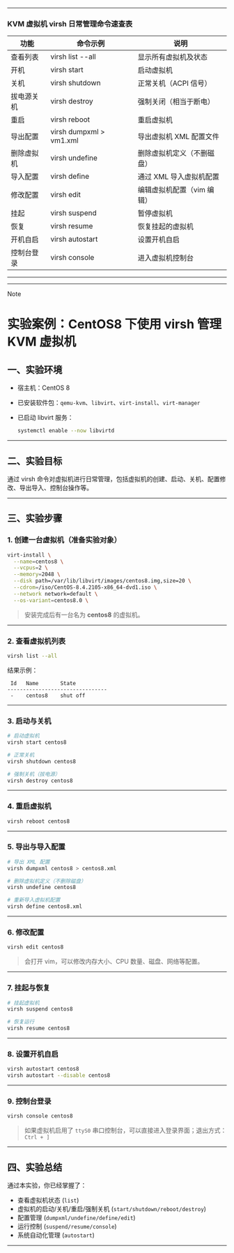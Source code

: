 <html>
<body>
<hr>
<h3>KVM 虚拟机 virsh 日常管理命令速查表</h3>

功能 | 命令示例 | 说明
-- | -- | --
查看列表 | virsh list --all | 显示所有虚拟机及状态
开机 | virsh start  | 启动虚拟机
关机 | virsh shutdown | 正常关机（ACPI 信号）
拔电源关机 | virsh destroy | 强制关闭（相当于断电）
重启 | virsh reboot | 重启虚拟机
导出配置 | virsh dumpxml > vm1.xml | 导出虚拟机 XML 配置文件
删除虚拟机 | virsh undefine | 删除虚拟机定义（不删磁盘）
导入配置 | virsh define | 通过 XML 导入虚拟机配置
修改配置 | virsh edit | 编辑虚拟机配置（vim 编辑）
挂起 | virsh suspend | 暂停虚拟机
恢复 | virsh resume | 恢复挂起的虚拟机
开机自启 | virsh autostart | 设置开机自启
控制台登录 | virsh console | 进入虚拟机控制台


<hr>
</body>
</html>


---

> [!note]
> # 实验案例：CentOS8 下使用 virsh 管理 KVM 虚拟机

## 一、实验环境

* 宿主机：CentOS 8
* 已安装软件包：`qemu-kvm`、`libvirt`、`virt-install`、`virt-manager`
* 已启动 libvirt 服务：

  ```bash
  systemctl enable --now libvirtd
  ```

---

## 二、实验目标

通过 virsh 命令对虚拟机进行日常管理，包括虚拟机的创建、启动、关机、配置修改、导出导入、控制台操作等。

---

## 三、实验步骤

### 1. 创建一台虚拟机（准备实验对象）

```bash
virt-install \
  --name=centos8 \
  --vcpus=2 \
  --memory=2048 \
  --disk path=/var/lib/libvirt/images/centos8.img,size=20 \
  --cdrom=/iso/CentOS-8.4.2105-x86_64-dvd1.iso \
  --network network=default \
  --os-variant=centos8.0 \
```

> 安装完成后有一台名为 **centos8** 的虚拟机。

---

### 2. 查看虚拟机列表

```bash
virsh list --all
```

结果示例：

```
 Id   Name       State
--------------------------------
 -    centos8    shut off
```

---

### 3. 启动与关机

```bash
# 启动虚拟机
virsh start centos8

# 正常关机
virsh shutdown centos8

# 强制关机（拔电源）
virsh destroy centos8
```

---

### 4. 重启虚拟机

```bash
virsh reboot centos8
```

---

### 5. 导出与导入配置

```bash
# 导出 XML 配置
virsh dumpxml centos8 > centos8.xml

# 删除虚拟机定义（不删除磁盘）
virsh undefine centos8

# 重新导入虚拟机配置
virsh define centos8.xml
```

---

### 6. 修改配置

```bash
virsh edit centos8
```

> 会打开 vim，可以修改内存大小、CPU 数量、磁盘、网络等配置。

---

### 7. 挂起与恢复

```bash
# 挂起虚拟机
virsh suspend centos8

# 恢复运行
virsh resume centos8
```

---

### 8. 设置开机自启

```bash
virsh autostart centos8
virsh autostart --disable centos8
```

---

### 9. 控制台登录

```bash
virsh console centos8
```

> 如果虚拟机启用了 `ttyS0` 串口控制台，可以直接进入登录界面；退出方式：`Ctrl + ]`

---

## 四、实验总结

通过本实验，你已经掌握了：

* 查看虚拟机状态 (`list`)
* 虚拟机的启动/关机/重启/强制关机 (`start/shutdown/reboot/destroy`)
* 配置管理 (`dumpxml/undefine/define/edit`)
* 运行控制 (`suspend/resume/console`)
* 系统自动化管理 (`autostart`)

---

